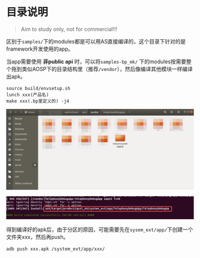 # 目录说明

> Aim to study only, not for commercial!!!

区别于`samples/`下的modules都是可以用AS直接编译的，这个目录下针对的是framework开发使用的app。

当app需要使用 **非public api** 时，可以将`samples-bp_mk/` 下的modules按需要整个拖到类似AOSP下的目录结构里（推荐`/vendor`），然后像编译其他模块一样编译出apk。

```
source build/envsetup.sh
lunch xxx(产品名)
make xxx(.bp里定义的) -j4
```

![将整个目录复制过去](../assets/20240411-154330.jpg)

![编译出apk产物](../assets/20240411-160811.jpg)

得到编译好的apk后，由于分区的原因，可能需要先在`sysem_ext/app/`下创建一个文件夹xxx，然后再push。

```
adb push xxx.apk /system_ext/app/xxx/
```
